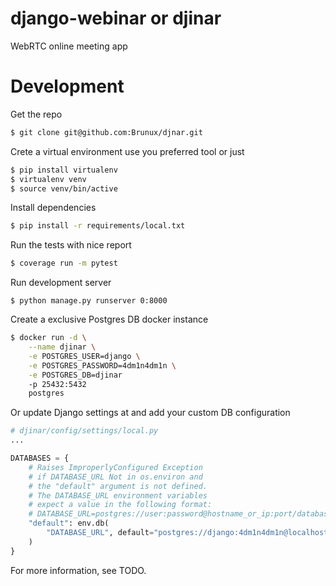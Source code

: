 django-webinar or djinar
==============================

WebRTC online meeting app

Development
==============================
Get the repo
```sh
$ git clone git@github.com:Brunux/djnar.git
```

Crete a virtual environment use you preferred tool or just
```sh
$ pip install virtualenv
$ virtualenv venv
$ source venv/bin/active
``` 

Install dependencies
```sh
$ pip install -r requirements/local.txt
```

Run the tests with nice report
```sh
$ coverage run -m pytest
```

Run development server
```
$ python manage.py runserver 0:8000
```

Create a exclusive Postgres DB docker instance
```sh
$ docker run -d \
    --name djinar \
    -e POSTGRES_USER=django \
    -e POSTGRES_PASSWORD=4dm1n4dm1n \
    -e POSTGRES_DB=djinar
    -p 25432:5432
    postgres
```

Or update Django settings at and add your custom DB configuration
```python
# djinar/config/settings/local.py
...

DATABASES = {
    # Raises ImproperlyConfigured Exception
    # if DATABASE_URL Not in os.environ and
    # the "default" argument is not defined.
    # The DATABASE_URL environment variables
    # expect a value in the following format:
    # DATABASE_URL=postgres://user:password@hostname_or_ip:port/database_name
    "default": env.db(
        "DATABASE_URL", default="postgres://django:4dm1n4dm1n@localhost:25432/djinar"
    )
}
```

For more information, see TODO.
